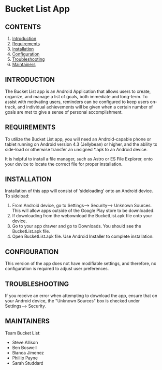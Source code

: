 Bucket List App
===============

CONTENTS
-----------------

1. <a href="#introduction">Introduction</a>
2. <a href="#requirements">Requirements</a>
3. <a href="#installation">Installation</a>
4. <a href="#configuration">Configuration</a>
5. <a href="#troubleshooting">Troubleshooting</a>
6. <a href="#maintainers">Maintainers</a>

<a name="introduction"></a>INTRODUCTION
---------------------------

The Bucket List app is an Android Application that allows users to create, organize, and manage a list of goals, both immediate and long-term. To assist with motivating users, reminders can be configured to keep users on-track, and individual achievements will be given when a certain number of goals are met to give a sense of personal accomplishment.


<a name="requirements"></a>REQUIREMENTS
---------------------------

To utilize the Bucket List app, you will need an Android-capable phone or tablet running on Android version 4.3 (Jellybean) or higher, and the ability to side-load or otherwise transfer an unsigned *.apk to an Android device. 

It is helpful to install a file manager, such as Astro or ES File Explorer, onto your device to locate the correct file for proper installation.


<a name="installation"></a>INSTALLATION
-------------------------

Installation of this app will consist of 'sideloading' onto an Android device. To sideload:
<ol>
<li>From Android device, go to Settings--> Security--> Unknown Sources. This will allow apps outside of the Google Play store to be downloaded.</li>
<li>If downloading from the webownload the BucketList.apk file onto your device.</li>
<li>Go to your app drawer and go to Downloads. You should see the BucketList.apk file.</li>
<li>Open BucketList.apk file. Use Android Installer to complete installation.</li>
</ol>


<a name="configuration"></a>CONFIGURATION
-----------------------------

This version of the app does not have modifiable settings, and therefore, no configuration is required to adjust user preferences.

<a name="troubleshooting"></a>TROUBLESHOOTING
---------------------------------

   If you receive an error when attempting to download the app, ensure that on your Android device, the "Unknown Sources" box is checked under Settings--> Security.

<a name="maintainers"></a>MAINTAINERS
-------------------------

Team Bucket List:
 * Steve Allison
 * Ben Boswell
 * Bianca Jimenez
 * Phillip Payne
 * Sarah Studdard
